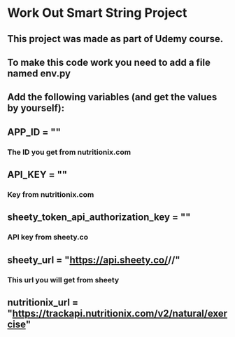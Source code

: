 # Work Out Smart String Project

## This project was made as part of Udemy course.

## To make this code work you need to add a file named env.py
## Add the following variables (and get the values by yourself):
## APP_ID = "<here>"
  ### The ID you get from nutritionix.com
## API_KEY = "<here>"
  ### Key from nutritionix.com
## sheety_token_api_authorization_key = "<here>"
  ### API key from sheety.co
## sheety_url = "https://api.sheety.co/<number from sheety>/<project name>/<spreadsheet>"
  ### This url you will get from sheety
## nutritionix_url = "https://trackapi.nutritionix.com/v2/natural/exercise"
